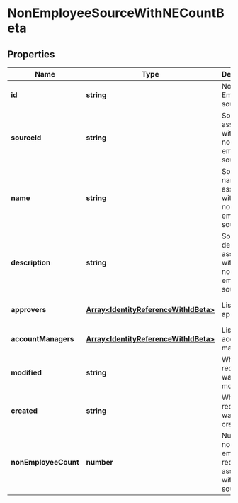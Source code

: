 # NonEmployeeSourceWithNECountBeta

## Properties

Name | Type | Description | Notes
------------ | ------------- | ------------- | -------------
**id** | **string** | Non-Employee source id. | [optional] [default to undefined]
**sourceId** | **string** | Source Id associated with this non-employee source. | [optional] [default to undefined]
**name** | **string** | Source name associated with this non-employee source. | [optional] [default to undefined]
**description** | **string** | Source description associated with this non-employee source. | [optional] [default to undefined]
**approvers** | [**Array&lt;IdentityReferenceWithIdBeta&gt;**](IdentityReferenceWithIdBeta.md) | List of approvers | [optional] [default to undefined]
**accountManagers** | [**Array&lt;IdentityReferenceWithIdBeta&gt;**](IdentityReferenceWithIdBeta.md) | List of account managers | [optional] [default to undefined]
**modified** | **string** | When the request was last modified. | [optional] [default to undefined]
**created** | **string** | When the request was created. | [optional] [default to undefined]
**nonEmployeeCount** | **number** | Number of non-employee records associated with this source. | [optional] [default to undefined]

